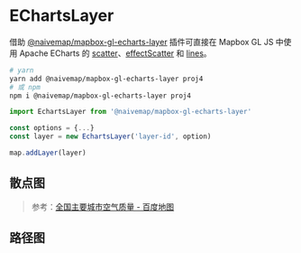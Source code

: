 # EChartsLayer

借助 [@naivemap/mapbox-gl-echarts-layer](https://www.npmjs.com/package/@naivemap/mapbox-gl-echarts-layer) 插件可直接在 Mapbox GL JS 中使用 Apache ECharts 的 [scatter](https://echarts.apache.org/zh/option.html#series-scatter)、[effectScatter](https://echarts.apache.org/zh/option.html#series-effectScatter) 和 [lines](https://echarts.apache.org/zh/option.html#series-lines)。

```bash
# yarn
yarn add @naivemap/mapbox-gl-echarts-layer proj4
# 或 npm
npm i @naivemap/mapbox-gl-echarts-layer proj4
```

```js
import EchartsLayer from '@naivemap/mapbox-gl-echarts-layer'

const options = {...}
const layer = new EchartsLayer('layer-id', option)

map.addLayer(layer)
```

## 散点图

<ClientOnly>
  <common-code-view name="plugins-echarts-scatter" />
</ClientOnly>

> 参考：[全国主要城市空气质量 - 百度地图](https://echarts.apache.org/examples/zh/editor.html?c=effectScatter-bmap)

## 路径图

<ClientOnly>
  <common-code-view name="plugins-echarts-lines" />
</ClientOnly>
